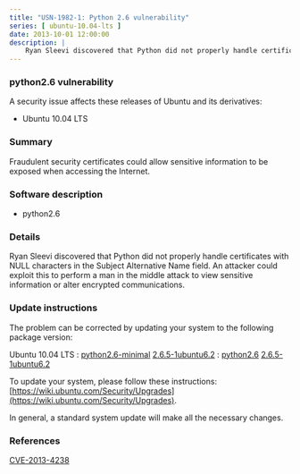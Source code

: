 ```yaml
---
title: "USN-1982-1: Python 2.6 vulnerability"
series: [ ubuntu-10.04-lts ]
date: 2013-10-01 12:00:00
description: |
    Ryan Sleevi discovered that Python did not properly handle certificates with NULL characters in the Subject Alternative Name field. An attacker could exploit this to perform a man in the middle attack to view sensitive information or alter encrypted communications. 
--- 
```

 
### python2.6 vulnerability

A security issue affects these releases of Ubuntu and its derivatives:

* Ubuntu 10.04 LTS

### Summary

Fraudulent security certificates could allow sensitive information to be exposed when accessing the Internet.

### Software description

* python2.6 

### Details

Ryan Sleevi discovered that Python did not properly handle certificates with NULL characters in the Subject Alternative Name field. An attacker could exploit this to perform a man in the middle attack to view sensitive information or alter encrypted communications. 

### Update instructions

The problem can be corrected by updating your system to the following package version:

Ubuntu 10.04 LTS
 : [python2.6-minimal](https://launchpad.net/ubuntu/+source/python2.6) <span> [2.6.5-1ubuntu6.2](https://launchpad.net/ubuntu/+source/python2.6/2.6.5-1ubuntu6.2) </span> 
 : [python2.6](https://launchpad.net/ubuntu/+source/python2.6) <span> [2.6.5-1ubuntu6.2](https://launchpad.net/ubuntu/+source/python2.6/2.6.5-1ubuntu6.2) </span> 

To update your system, please follow these instructions: [https://wiki.ubuntu.com/Security/Upgrades](https://wiki.ubuntu.com/Security/Upgrades).

In general, a standard system update will make all the necessary changes. 

### References

 [CVE-2013-4238](http://people.ubuntu.com/~ubuntu-security/cve/CVE-2013-4238)
 

